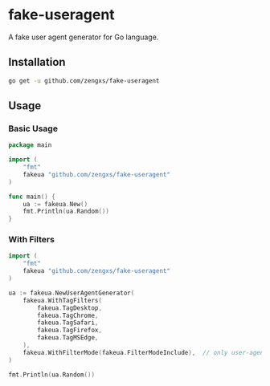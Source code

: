 # fake-useragent

A fake user agent generator for Go language.

## Installation

```bash
go get -u github.com/zengxs/fake-useragent
```

## Usage

### Basic Usage

```go
package main

import (
    "fmt"
    fakeua "github.com/zengxs/fake-useragent"
)

func main() {
    ua := fakeua.New()
    fmt.Println(ua.Random())
}
```

### With Filters

```go
import (
    "fmt"
    fakeua "github.com/zengxs/fake-useragent"
)

ua := fakeua.NewUserAgentGenerator(
    fakeua.WithTagFilters(
        fakeua.TagDesktop,
        fakeua.TagChrome,
        fakeua.TagSafari,
        fakeua.TagFirefox,
        fakeua.TagMSEdge,
    ),
    fakeua.WithFilterMode(fakeua.FilterModeInclude),  // only user-agents with specified tags will be included
)

fmt.Println(ua.Random())
```
